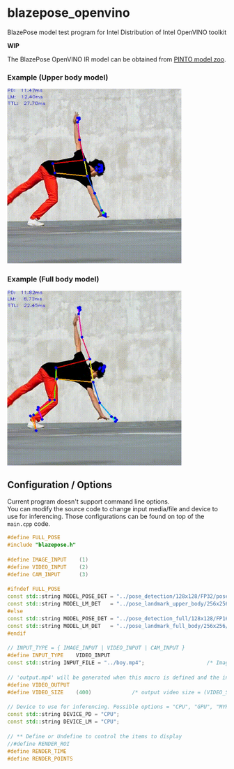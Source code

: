 # blazepose_openvino
BlazePose model test program for Intel Distribution of Intel OpenVINO toolkit

**WIP**

The BlazePose OpenVINO IR model can be obtained from [PINTO model zoo](https://github.com/PINTO0309/PINTO_model_zoo). 

### Example (Upper body model)  
![Example](./resources/output.gif)  

### Example (Full body model)  
![Example-full](./resources/output-full.gif)

## Configuration / Options
Current program doesn't support command line options.  
You can modify the source code to change input media/file and device to use for inferencing. Those configurations can be found on top of the `main.cpp` code.  

```c++
#define FULL_POSE
#include "blazepose.h"

#define IMAGE_INPUT    (1)
#define VIDEO_INPUT    (2)
#define CAM_INPUT      (3)

#ifndef FULL_POSE
const std::string MODEL_POSE_DET = "../pose_detection/128x128/FP32/pose_detection";
const std::string MODEL_LM_DET   = "../pose_landmark_upper_body/256x256/FP32/pose_landmark_upper_body";
#else
const std::string MODEL_POSE_DET = "../pose_detection_full/128x128/FP16/pose_detection_full";
const std::string MODEL_LM_DET   = "../pose_landmark_full_body/256x256/FP16/pose_landmark_full_body";
#endif

// INPUT_TYPE = { IMAGE_INPUT | VIDEO_INPUT | CAM_INPUT }
#define INPUT_TYPE    VIDEO_INPUT
const std::string INPUT_FILE = "../boy.mp4";                    /* Image or movie file */

// 'output.mp4' will be generated when this macro is defined and the input source is either one of VIDEO_INPUT or CAM_INPUT
#define VIDEO_OUTPUT
#define VIDEO_SIZE    (400)             /* output video size = (VIDEO_SIZE, VIDEO_SIZE) */

// Device to use for inferencing. Possible options = "CPU", "GPU", "MYRIAD", "HDDL", "HETERO:FPGA,CPU", ...
const std::string DEVICE_PD = "CPU";
const std::string DEVICE_LM = "CPU";

// ** Define or Undefine to control the items to display
//#define RENDER_ROI
#define RENDER_TIME
#define RENDER_POINTS
```
